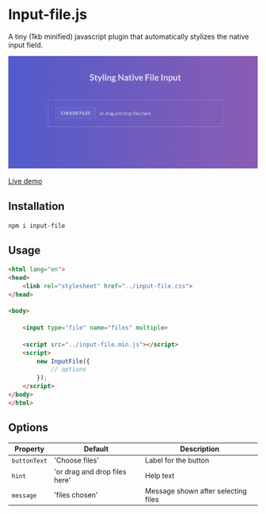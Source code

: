 # Input-file.js

A tiny (1kb minified) javascript plugin that automatically stylizes the native input field.


<img src="https://github.com/pb03/input-file/raw/master/demo.gif" width="620" alt="Demo">

[Live demo](https://codepen.io/prasanjit/full/NxjZMO/)

## Installation

`npm i input-file`

## Usage

```html
<html lang="en">
<head>
	<link rel="stylesheet" href="../input-file.css">
</head>

<body>

	<input type="file" name="files" multiple>

	<script src="../input-file.min.js"></script>
	<script>
		new InputFile({
			// options
		});
	</script>
</body>
</html>
```

## Options
| Property | Default | Description |
|---|---|---|
| `buttonText` | 'Choose files' | Label for the button |
| `hint` | 'or drag and drop files here' | Help text |
| `message` | 'files chosen' | Message shown after selecting files |
